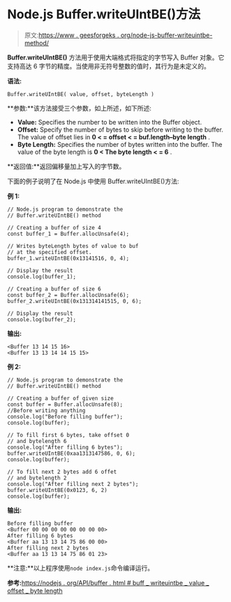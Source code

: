 # Node.js Buffer.writeUIntBE()方法

> 原文:[https://www . geesforgeks . org/node-js-buffer-writeuintbe-method/](https://www.geeksforgeeks.org/node-js-buffer-writeuintbe-method/)

**Buffer.writeUIntBE()** 方法用于使用大端格式将指定的字节写入 Buffer 对象。它支持高达 6 字节的精度。当使用非无符号整数的值时，其行为是未定义的。

**语法:**

```
Buffer.writeUIntBE( value, offset, byteLength )
```

**参数:**该方法接受三个参数，如上所述，如下所述:

*   **Value:** Specifies the number to be written into the Buffer object.
*   **Offset:** Specify the number of bytes to skip before writing to the buffer. The value of offset lies in **0 < = offset < = buf.length–byte length** .
*   **Byte Length:** Specifies the number of bytes written into the buffer. The value of the byte length is **0 < The byte length < = 6** .

**返回值:**返回偏移量加上写入的字节数。

下面的例子说明了在 Node.js 中使用 Buffer.writeUIntBE()方法:

**例 1:**

```
// Node.js program to demonstrate the  
// Buffer.writeUIntBE() method 

// Creating a buffer of size 4 
const buffer_1 = Buffer.allocUnsafe(4);

// Writes byteLength bytes of value to buf
// at the specified offset.
buffer_1.writeUIntBE(0x13141516, 0, 4);

// Display the result 
console.log(buffer_1);

// Creating a buffer of size 6
const buffer_2 = Buffer.allocUnsafe(6);
buffer_2.writeUIntBE(0x131314141515, 0, 6);

// Display the result 
console.log(buffer_2);
```

**输出:**

```
<Buffer 13 14 15 16>
<Buffer 13 13 14 14 15 15>

```

**例 2:**

```
// Node.js program to demonstrate the  
// Buffer.writeUIntBE() method 

// Creating a buffer of given size 
const buffer = Buffer.allocUnsafe(8);
//Before writing anything
console.log("Before filling buffer");
console.log(buffer);

// To fill first 6 bytes, take offset 0
// and bytelength 6
console.log("After filling 6 bytes");
buffer.writeUIntBE(0xaa1313147586, 0, 6);
console.log(buffer);

// To fill next 2 bytes add 6 offet
// and bytelength 2
console.log("After filling next 2 bytes");
buffer.writeUIntBE(0x0123, 6, 2)
console.log(buffer);
```

**输出:**

```
Before filling buffer
<Buffer 00 00 00 00 00 00 00 00>
After filling 6 bytes
<Buffer aa 13 13 14 75 86 00 00>
After filling next 2 bytes
<Buffer aa 13 13 14 75 86 01 23>

```

**注意:**以上程序使用`node index.js`命令编译运行。

**参考:**[https://nodejs . org/API/buffer . html # buff _ writeuintbe _ value _ offset _ byte length](https://nodejs.org/api/buffer.html#buffer_buf_writeuintbe_value_offset_bytelength)